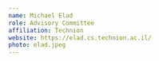 ```yaml
---
name: Michael Elad
role: Advisory Committee
affiliation: Technion
website: https://elad.cs.technion.ac.il/
photo: elad.jpeg
---
```

